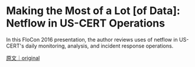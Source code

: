 
# Making the Most of a Lot [of Data]: Netflow in US-CERT Operations

In this FloCon 2016 presentation, the author reviews uses of netflow in US-CERT&#x27;s daily monitoring, analysis, and incident response operations.

[原文｜original](https://insights.sei.cmu.edu/library/making-the-most-of-a-lot-of-data-netflow-in-us-cert-operations/)
        